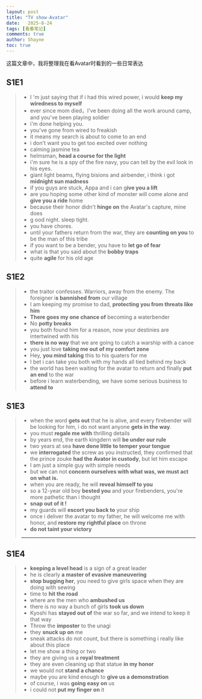 ```yaml
---
layout: post
title: "TV show-Avatar"
date:   2025-8-24
tags: [看番笔记]
comments: true
author: Shayne
toc: true
---
```

这篇文章中，我将整理我在看Avatar时看到的一些日常表达

<!-- more -->

## S1E1

> * I 'm just saying that if i had this wired power, i would **keep my wiredness to myself**
> * ever since mom died，I've been doing all the work around camp, and you've been playing soldier
> * i'm done helping you.
> * you've gone from wired to freakish
> * it means my search is about to come to an end
> * i don't want you to get too excited over nothing
> * calming jasmine tea
> * helmsman, **head a course for the light**
> * i'm sure he is a spy of the fire navy, you can tell by the evil look in his eyes.
> * giant light beams, flying bisions and airbender, i think i got **midnight sun madness**
> * if you guys are stuck, Appa and i can g**ive you a lift**
> * are you hoping some other kind of monster will come alone and **give you a ride** home
> * because their honor didn't **hinge on** the Avatar's capture, mine does
> * g ood night. sleep tight.
> * you have chores.
> * until your fathers return from the war, they are **counting on you** to be the man of this tribe
> * if you want to be a bender, you have to **let go of fear**
> * what is that you said about the **bobby traps**
> * quite **agile** for his old age

## S1E2

> * the traitor confesses. Warriors,  away from the enemy. The foreigner i**s bannished from** our village
> * I am keeping my promise to dad, **protecting you from threats like him**
> * **There goes my one chance of** becoming a waterbender
> * No **potty breaks**
> * you both found him for a reason, now your destinies are intertwined with his
> * **there is no way** that we are going to catch a warship with a canoe
> * you just love **taking me out of my  comfort zone**
> * Hey, **you mind taking** this to his quaters for me
> * I bet i can take you both with my hands all tied behind my back
> * the world has been waiting for the avatar to return and finally **put an end** to the war
> * before i learn waterbending, we have  some serious business to **attend to**

## S1E3

> * when the word **gets out** that he is alive, and every firebender will be looking  for him, i do not want anyone **gets in the way**.
> * you must **regale me with** thrilling details
> * by years end, the earth kingdern will **be under our rule**
> * two years at sea **have done little to temper your tongue**
> * we **interrogated** the screw as you instructed, they confirmed that the prince zouke **had the Avator in custody**, but let him escape
> * I am just a simple guy with simple needs
> * but we can not **concern ourselves with what was, we must act on what is.**
> * when you are ready, he will **reveal himself to you**
> * so a 12-year old boy **bested you** and your firebenders, you're more pathetic than i thought
> * **snap out of it !**
> * my guards will **escort you back to** your ship
> * once i deliver the avatar to my father, he will welcome me with honor, and **restore my rightful place** on throne
> * **do not taint your victory**
>
> ---

## S1E4

> * **keeping a level head** is a sign of a great leader
> * he is clearly **a master of evasive maneuvering**
> * **stop bugging her**, you need to give girls space when they are doing with sewing
> * time to **hit the road**
> * where are the men who **ambushed us**
> * there is no way a bunch of girls **took us down**
> * Kyoshi has **stayed out of** the war so far, and we intend to keep it that way
> * Throw the **imposter** to the unagi
> * they **snuck up on** me
> * sneak attacks do not count, but there is something i really like about this place
> * let me show a thing or two
> * they are giving us a **royal treatment**
> * they are even cleaning up that statue **in my honor**
> * we would not **stand a chance**
> * maybe you are kind enough to **give us a demonstration**
> * of course, i was **going easy on** us
> * i could not **put my finger on** it
